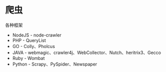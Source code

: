# 爬虫

各种框架
- NodeJS - node-crawler
- PHP - QueryList
- GO - Colly、Pholcus
- JAVA - webmagic、crawler4j、WebCollector、Nutch、heritrix3、Gecco
- Ruby - Wombat
- Python - Scrapy、PySpider、Newspaper 




















